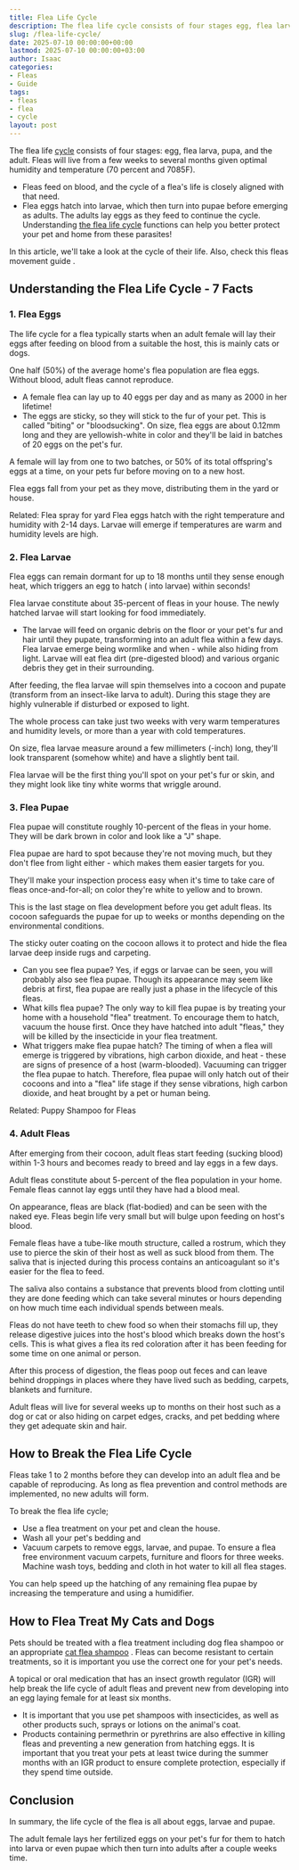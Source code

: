 ```yaml
---
title: Flea Life Cycle
description: The flea life cycle consists of four stages egg, flea larva, pupa, and the adult. Fleas will live from a few weeks to several months given optimal humidity...
slug: /flea-life-cycle/
date: 2025-07-10 00:00:00+00:00
lastmod: 2025-07-10 00:00:00+03:00
author: Isaac
categories:
- Fleas
- Guide
tags:
- fleas
- flea
- cycle
layout: post
---
```

The flea life [cycle](https://pestpolicy.com/how-long-does-it-take-to-break-the-flea-life-cycle/) consists of four stages: egg, flea larva, pupa, and the adult. Fleas will live from a few weeks to several months given optimal humidity and temperature (70 percent and 7085F).
- Fleas feed on blood, and the cycle of a flea's life is closely aligned with that need.
- Flea eggs hatch into larvae, which then turn into pupae before emerging as adults. The adults lay eggs as they feed to continue the cycle.
Understanding
[the flea life cycle](https://pestpolicy.com/how-long-does-it-take-to-break-the-flea-life-cycle/)
functions can help you better protect your pet and home from these parasites!

In this article, we'll take a look at the cycle of their life. Also, check this
fleas movement guide
.


## Understanding the Flea Life Cycle - 7 Facts
### 1. Flea Eggs
The life cycle for a flea typically starts when an adult female will lay their eggs after feeding on blood from a suitable the host, this is mainly cats or dogs.

One half (50%) of the average home's flea population are flea eggs. Without blood, adult fleas cannot reproduce.
- A female flea can lay up to 40 eggs per day and as many as 2000 in her lifetime!
- The eggs are sticky, so they will stick to the fur of your pet. This is called "biting" or "bloodsucking".
On size, flea eggs are about 0.12mm long and they are yellowish-white in color and they'll be laid in batches of 20 eggs on the pet's fur.

A female will lay from one to two batches, or 50% of its total offspring's eggs at a time, on your pets fur before moving on to a new host.

Flea eggs fall from your pet as they move, distributing them in the yard or house.

Related:
Flea spray for yard
Flea eggs hatch with the right temperature and humidity with 2-14 days. Larvae will emerge if temperatures are warm and humidity levels are high.
### 2. Flea Larvae
Flea eggs can remain dormant for up to 18 months until they sense enough heat, which triggers an egg to hatch ( into larvae) within seconds!

Flea larvae constitute about 35-percent of fleas in your house. The newly hatched larvae will start looking for food immediately.
- The larvae will feed on organic debris on the floor or your pet's fur and hair until they pupate, transforming into an adult flea within a few days.
Flea larvae emerge being wormlike and when - while also hiding from light. Larvae will eat
flea dirt (pre-digested blood)
and various organic debris they get in their surrounding.

After feeding, the flea larvae will spin themselves into a cocoon and pupate (transform from an insect-like larva to adult). During this stage they are highly vulnerable if disturbed or exposed to light.

The whole process can take just two weeks with very warm temperatures and humidity levels, or more than a year with cold temperatures.

On size, flea larvae measure around a few millimeters (-inch) long, they'll look transparent (somehow white) and have a slightly bent tail.

Flea larvae will be the first thing you'll spot on your pet's fur or skin, and they might look like tiny white worms that wriggle around.
### 3. Flea Pupae
Flea pupae will constitute roughly 10-percent of the fleas in your home. They will be dark brown in color and look like a "J" shape.

Flea pupae are hard to spot because they're not moving much, but they don't flee from light either - which makes them easier targets for you.

They'll make your inspection process easy when it's time to take care of fleas once-and-for-all; on color they're white to yellow and to brown.

This is the last stage on flea development before you get adult fleas. Its cocoon safeguards the pupae for up to weeks or months depending on the environmental conditions.

The sticky outer coating on the cocoon allows it to protect and hide the flea larvae deep inside rugs and carpeting.
- Can you see flea pupae? Yes, if eggs or larvae can be seen, you will probably also see flea pupae. Though its appearance may seem like debris at first, flea pupae are really just a phase in the lifecycle of this fleas.
- What kills flea pupae? The only way to kill flea pupae is by treating your home with a household "flea" treatment. To encourage them to hatch, vacuum the house first. Once they have hatched into adult "fleas," they will be killed by the insecticide in your flea treatment.
- What triggers make flea pupae hatch? The timing of when a flea will emerge is triggered by vibrations, high carbon dioxide, and heat - these are signs of presence of a host (warm-blooded). Vacuuming can trigger the flea pupae to hatch.
Therefore, flea pupae will only hatch out of their cocoons and into a "flea" life stage if they sense vibrations, high carbon dioxide, and heat brought by a pet or human being.

Related:
Puppy Shampoo for Fleas
### 4. Adult Fleas
After emerging from their cocoon, adult fleas start feeding (sucking blood) within 1-3 hours and becomes ready to breed and lay eggs in a few days.

Adult fleas constitute about 5-percent of the flea population in your home. Female fleas cannot lay eggs until they have had a blood meal.

On appearance, fleas are black (flat-bodied) and can be seen with the naked eye. Fleas begin life very small but will bulge upon feeding on host's blood.

Female fleas have a tube-like mouth structure, called a rostrum, which they use to pierce the skin of their host as well as suck blood from them. The saliva that is injected during this process contains an anticoagulant so it's easier for the flea to feed.

The saliva also contains a substance that prevents blood from clotting until they are done feeding which can take several minutes or hours depending on how much time each individual spends between meals.

Fleas do not have teeth to chew food so when their stomachs fill up, they release digestive juices into the host's blood which breaks down the host's cells. This is what gives a flea its red coloration after it has been feeding for some time on one animal or person.

After this process of digestion, the fleas poop out feces and can leave behind droppings in places where they have lived such as bedding, carpets, blankets and furniture.

Adult fleas will live for several weeks up to months on their host such as a
dog
or
cat
or also hiding on carpet edges, cracks, and pet bedding where they get adequate skin and hair.
## How to Break the Flea Life Cycle
Fleas take 1 to 2 months before they can develop into an adult flea and be capable of reproducing. As long as flea prevention and control methods are implemented, no new adults will form.

To break the flea life cycle;
- Use a flea treatment on your pet and clean the house.
- Wash all your pet's bedding and
- Vacuum carpets to remove eggs, larvae, and pupae.
To ensure a flea free environment vacuum carpets, furniture and floors for three weeks. Machine wash toys, bedding and cloth in hot water to kill all flea stages.

You can help speed up the hatching of any remaining flea pupae by increasing the temperature and using a humidifier.
## How to Flea Treat My Cats and Dogs
Pets should be treated with a flea treatment including
dog flea shampoo
or an appropriate
[cat flea shampoo](https://pestpolicy.com/best-flea-shampoo-for-cats/)
. Fleas can become resistant to certain treatments, so it is important you use the correct one for your pet's needs.

A topical or oral medication that has an insect growth regulator (IGR) will help break the life cycle of adult fleas and prevent new from developing into an egg laying female for at least six months.
- It is important that you use pet shampoos with insecticides, as well as other products such, sprays or lotions on the animal's coat.
- Products containing permethrin or pyrethrins are also effective in killing fleas and preventing a new generation from hatching eggs.
It is important that you treat your pets at least twice during the summer months with an IGR product to ensure complete protection, especially if they spend time outside.
## Conclusion
In summary, the life cycle of the flea is all about eggs, larvae and pupae.

The adult female lays her fertilized eggs on your pet's fur for them to hatch into larva or even pupae which then turn into adults after a couple weeks time.